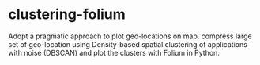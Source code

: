 # clustering-folium
Adopt a pragmatic approach to plot geo-locations on map.
compress large set of geo-location using Density-based spatial clustering of applications with noise (DBSCAN) and plot the clusters with Folium in Python.
